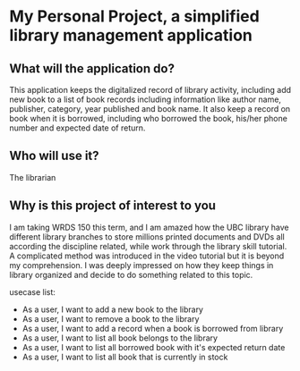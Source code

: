 # My Personal Project, a simplified library management application

## What will the application do?

This application keeps the digitalized record of library activity, including add new book to a list of book records including information like author name, publisher, category, year published and book name. It also keep a record on book when it is borrowed, including who borrowed the book, his/her phone number and expected date of return.

## Who will use it?

The librarian

## Why is this project of interest to you

I am taking WRDS 150 this term, and I am amazed how the UBC library have different library branches to store millions printed documents and DVDs all according the discipline related, while work through the library skill tutorial. A complicated method was introduced in the video tutorial but it is beyond my comprehension. I was deeply impressed on how they keep things in library organized and decide to do something related to this topic.

usecase list:
-  As a user, I want to add a new book to the library
-  As a user, I want to remove a book to the library
-  As a user, I want to add a record when a book is borrowed from library
-  As a user, I want to list all book belongs to the library
-  As a user, I want to list all borrowed book with it's expected return date
-  As a user, I want to list all book that is currently in stock

